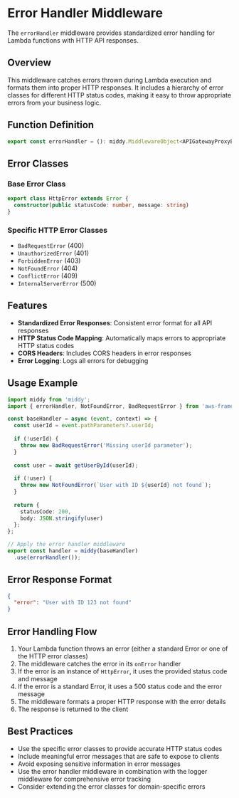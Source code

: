 # Error Handler Middleware

The `errorHandler` middleware provides standardized error handling for Lambda functions with HTTP API responses.

## Overview

This middleware catches errors thrown during Lambda execution and formats them into proper HTTP responses. It includes a hierarchy of error classes for different HTTP status codes, making it easy to throw appropriate errors from your business logic.

## Function Definition

```typescript
export const errorHandler = (): middy.MiddlewareObject<APIGatewayProxyEvent, APIGatewayProxyResult>
```

## Error Classes

### Base Error Class

```typescript
export class HttpError extends Error {
  constructor(public statusCode: number, message: string)
}
```

### Specific HTTP Error Classes

- `BadRequestError` (400)
- `UnauthorizedError` (401)
- `ForbiddenError` (403)
- `NotFoundError` (404)
- `ConflictError` (409)
- `InternalServerError` (500)

## Features

- **Standardized Error Responses**: Consistent error format for all API responses
- **HTTP Status Code Mapping**: Automatically maps errors to appropriate HTTP status codes
- **CORS Headers**: Includes CORS headers in error responses
- **Error Logging**: Logs all errors for debugging

## Usage Example

```typescript
import middy from 'middy';
import { errorHandler, NotFoundError, BadRequestError } from 'aws-framework';

const baseHandler = async (event, context) => {
  const userId = event.pathParameters?.userId;
  
  if (!userId) {
    throw new BadRequestError('Missing userId parameter');
  }
  
  const user = await getUserById(userId);
  
  if (!user) {
    throw new NotFoundError(`User with ID ${userId} not found`);
  }
  
  return {
    statusCode: 200,
    body: JSON.stringify(user)
  };
};

// Apply the error handler middleware
export const handler = middy(baseHandler)
  .use(errorHandler());
```

## Error Response Format

```json
{
  "error": "User with ID 123 not found"
}
```

## Error Handling Flow

1. Your Lambda function throws an error (either a standard Error or one of the HTTP error classes)
2. The middleware catches the error in its `onError` handler
3. If the error is an instance of `HttpError`, it uses the provided status code and message
4. If the error is a standard Error, it uses a 500 status code and the error message
5. The middleware formats a proper HTTP response with the error details
6. The response is returned to the client

## Best Practices

- Use the specific error classes to provide accurate HTTP status codes
- Include meaningful error messages that are safe to expose to clients
- Avoid exposing sensitive information in error messages
- Use the error handler middleware in combination with the logger middleware for comprehensive error tracking
- Consider extending the error classes for domain-specific errors